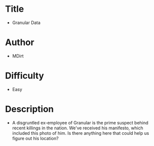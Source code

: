 # Title
- Granular Data

# Author
- MDirt

# Difficulty
- Easy

# Description
- A disgruntled ex-employee of Granular is the prime suspect behind recent killings in the nation. We've received his manifesto, which included this photo of him. Is there anything here that could help us figure out his location?
